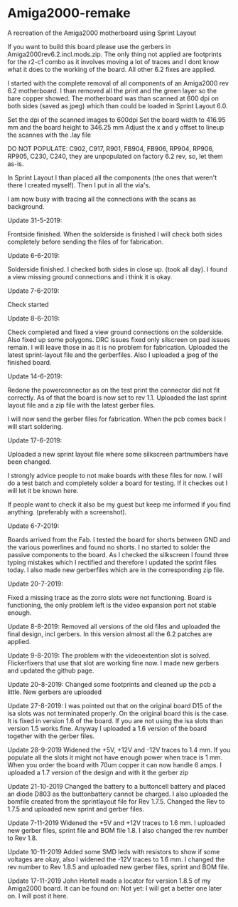 # Amiga2000-remake

A recreation of the Amiga2000 motherboard using Sprint Layout

If you want to build this board please use the gerbers in Amiga2000rev6.2.incl.mods.zip. The only thing not applied are footprints for the r2-c1 combo as it involves moving a lot of traces and I dont know what it does to the working of the board. All other 6.2 fixes are applied.

I started with the complete removal of all components of an Amiga2000 rev 6.2 motherboard. I than removed all the print and 
the green layer so the bare copper showed.
The motherboard was than scanned at 600 dpi on both sides (saved as jpeg) which than could be loaded in Sprint Layout 6.0.

Set the dpi of the scanned images to 600dpi
Set the board width to 416.95 mm and the board height to 346.25 mm
Adjust the x and y offset to lineup the scannes with the .lay file

DO NOT POPULATE: C902, C917, R901, FB904, FB906, RP904, RP906, RP905, C230, C240, they are unpopulated on factory 6.2 rev, so, let them as-is.

In Sprint Layout I than placed all the components (the ones that weren't there I created myself).
Then I put in all the via's.

I am now busy with tracing all the connections with the scans as background.

Update 31-5-2019: 

Frontside finished. When the solderside is finished I will check both sides completely before sending the files of for fabrication.

Update 6-6-2019:

Solderside finished.
I checked both sides in close up. (took all day). I found a view missing ground connections and i think it is okay.

Update 7-6-2019:

Check started

Update 8-6-2019:

Check completed and fixed a view ground connections on the solderside. Also fixed up some polygons.
DRC issues fixed only silscreen on pad issues remain. I will leave those in as it is no problem for fabrication.
Uploaded the latest sprint-layout file and the gerberfiles.
Also I uploaded a jpeg of the finished board.

Update 14-6-2019:

Redone the powerconnector as on the test print the connector did not fit correctly.
As of that the board is now set to rev 1.1.
Uploaded the last sprint layout file and a zip file with the latest gerber files.

I will now send the gerber files for fabrication.
When the pcb comes back I will start soldering.

Update 17-6-2019:

Uploaded a new sprint layout file where some silkscreen partnumbers have been changed.

I strongly advice people to not make boards with these files for now.
I will do a test batch and completely solder a board for testing. If it checkes out I will let it be known here.

If people want to check it also be my guest but keep me informed if you find anything. (preferably with a screenshot).

Update 6-7-2019:

Boards arrived from the Fab. I tested the board for shorts between GND and the various powerlines and found no shorts.
I no started to solder the passive components to the board.
As I checked the silkscreen I found three typing mistakes which I rectified and therefore I updated the sprint files today.
I also made new gerberfiles which are in the corresponding zip file.

Update 20-7-2019:

Fixed a missing trace as the zorro slots were not functioning.
Board is functioning, the only problem left is the video expansion port not stable enough.

Update 8-8-2019:
Removed all versions of the old files and uploaded the final design, incl gerbers.
In this version almost all the 6.2 patches are applied.

Update 9-8-2019:
The problem with the videoextention slot is solved. Flickerfixers that use that slot are working fine now.
I made new gerbers and updated the github page.

Update 20-8-2019:
Changed some footprints and cleaned up the pcb a little.
New gerbers are uploaded

Update 27-8-2019:
I was pointed out that on the original board D15 of the isa slots was not terminated properly. On the original board this is the case. It is fixed in version 1.6 of the board. If you are not using the isa slots than version 1.5 works fine. Anyway I uploaded a 1.6 version of the board together with the gerber files.

Update 28-9-2019
Widened the +5V, +12V and -12V traces to 1.4 mm. If you populate all the slots it might not have enough power when trace is 1 mm. When you order the board with 70um copper it can now handle 6 amps. I uploaded a 1.7 version of the design and with it the gerber zip

Update 21-10-2019
Changed the battery to a buttoncell battery and placed an diode D803 as the buttonbattery cannot be charged. I also uploaded the bomfile created from the sprintlayout file for Rev 1.7.5.
Changed the Rev to 1.7.5 and uploaded new sprint and gerber files.

Update 7-11-2019
Widened the +5V and +12V traces to 1.6 mm. I uploaded new gerber files, sprint file and BOM file 1.8.
I also changed the rev number to Rev 1.8.

Update 10-11-2019
Added some SMD leds with resistors to show if some voltages are okay, also I widened the -12V traces to 1.6 mm. I changed the rev number to Rev 1.8.5 and uploaded new gerber files, sprint and BOM file.

Update 17-11-2019
John Hertell made a locator for version 1.8.5 of my Amiga2000 board. It can be found on:
Not yet: I will get a better one later on. I will post it here.



